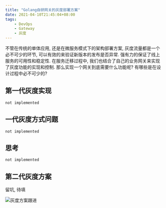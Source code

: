```yaml
---
title: "Golang自研网关的灰度部署方案"
date: 2021-04-10T21:45:04+08:00
tags:
    - DevOps
    - Gateway
    - 灰度
---
```


不管在传统的单体应用, 还是在微服务模式下的架构部署方案, 灰度流量都是一个必不可少的环节, 可以有效的来验证新版本的发布是否异常. 强有力的保证了线上服务的可用性和稳定性. 在服务迁移过程中, 我们也结合了自己的业务网关来实现了灰度功能的实现和控制. 那么实现一个网关到底需要什么功能呢? 有哪些是在设计过程中必不可少的?

<!--more-->
## 第一代灰度实现
```
not implemented
```

## 一代灰度方式问题
```
not implemented
```

## 思考
```
not implemented
```

## 第二代灰度方案

留坑, 待填

![灰度方案跟进](https://static.zhire.de/uPic/6RAQ83.jpg)
